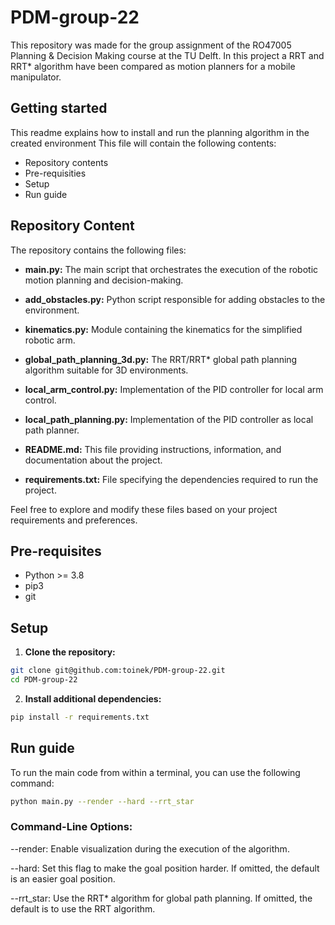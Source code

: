 # PDM-group-22
This repository was made for the group assignment of the RO47005 Planning & Decision Making course at the TU Delft. In this project a RRT and RRT* algorithm have been compared as motion planners for a mobile manipulator. 

## Getting started
This readme explains how to install and run the planning algorithm in the created environment
This file will contain the following contents:
- Repository contents
- Pre-requisities
- Setup
- Run guide

## Repository Content

The repository contains the following files:

- **main.py:** The main script that orchestrates the execution of the robotic motion planning and decision-making.

- **add_obstacles.py:** Python script responsible for adding obstacles to the environment.

- **kinematics.py:** Module containing the kinematics for the simplified robotic arm.

- **global_path_planning_3d.py:** The RRT/RRT* global path planning algorithm suitable for 3D environments.

- **local_arm_control.py:** Implementation of the PID controller for local arm control.

- **local_path_planning.py:** Implementation of the PID controller as local path planner.

- **README.md:** This file providing instructions, information, and documentation about the project.

- **requirements.txt:** File specifying the dependencies required to run the project.

Feel free to explore and modify these files based on your project requirements and preferences.

## Pre-requisites
+ Python >= 3.8
+ pip3
+ git

## Setup

1. **Clone the repository:**

```bash
git clone git@github.com:toinek/PDM-group-22.git
cd PDM-group-22
```

2. **Install additional dependencies:**

```bash
pip install -r requirements.txt
```

## Run guide
To run the main code from within a terminal, you can use the following command:

```bash
python main.py --render --hard --rrt_star
```

### Command-Line Options:
--render: Enable visualization during the execution of the algorithm.

--hard: Set this flag to make the goal position harder. If omitted, the default is an easier goal position.

--rrt_star: Use the RRT* algorithm for global path planning. If omitted, the default is to use the RRT algorithm.
